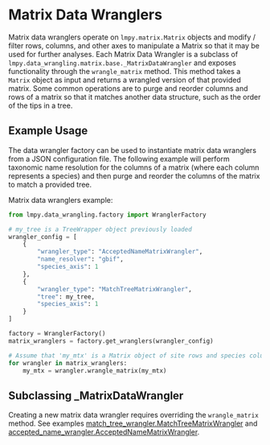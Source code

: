 # Matrix Data Wranglers

Matrix data wranglers operate on `lmpy.matrix.Matrix` objects and modify / filter rows,
columns, and other axes to manipulate a Matrix so that it may be used for further
analyses.  Each Matrix Data Wrangler is a subclass of
`lmpy.data_wrangling.matrix.base._MatrixDataWrangler` and exposes functionality through
the `wrangle_matrix` method.  This method takes a `Matrix` object as input and returns
a wrangled version of that provided matrix.  Some common operations are to purge and
reorder columns and rows of a matrix so that it matches another data structure, such as
the order of the tips in a tree.

## Example Usage

The data wrangler factory can be used to instantiate matrix data wranglers from a JSON
configuration file.  The following example will perform taxonomic name resolution for
the columns of a matrix (where each column represents a species) and then purge and
reorder the columns of the matrix to match a provided tree.

Matrix data wranglers example:

```python
from lmpy.data_wrangling.factory import WranglerFactory

# my_tree is a TreeWrapper object previously loaded
wrangler_config = [
    {
        "wrangler_type": "AcceptedNameMatrixWrangler",
        "name_resolver": "gbif",
        "species_axis": 1
    },
    {
        "wrangler_type": "MatchTreeMatrixWrangler",
        "tree": my_tree,
        "species_axis": 1
    }
]

factory = WranglerFactory()
matrix_wranglers = factory.get_wranglers(wrangler_config)

# Assume that 'my_mtx' is a Matrix object of site rows and species columns
for wrangler in matrix_wranglers:
    my_mtx = wrangler.wrangle_matrix(my_mtx)
```

## Subclassing _MatrixDataWrangler

Creating a new matrix data wrangler requires overriding the `wrangle_matrix` method.
See examples [match_tree_wrangler.MatchTreeMatrixWrangler](./match_tree_wrangler.py)
and [accepted_name_wrangler.AcceptedNameMatrixWrangler](./accepted_name_wrangler.py).
